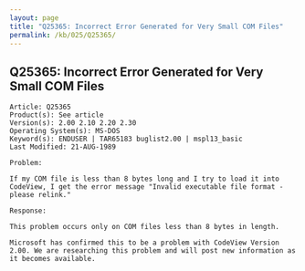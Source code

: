 ```yaml
---
layout: page
title: "Q25365: Incorrect Error Generated for Very Small COM Files"
permalink: /kb/025/Q25365/
---
```


## Q25365: Incorrect Error Generated for Very Small COM Files

	Article: Q25365
	Product(s): See article
	Version(s): 2.00 2.10 2.20 2.30
	Operating System(s): MS-DOS
	Keyword(s): ENDUSER | TAR65183 buglist2.00 | mspl13_basic
	Last Modified: 21-AUG-1989
	
	Problem:
	
	If my COM file is less than 8 bytes long and I try to load it into
	CodeView, I get the error message "Invalid executable file format -
	please relink."
	
	Response:
	
	This problem occurs only on COM files less than 8 bytes in length.
	
	Microsoft has confirmed this to be a problem with CodeView Version
	2.00. We are researching this problem and will post new information as
	it becomes available.
